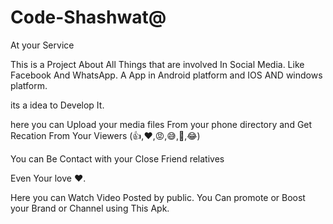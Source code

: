 # Code-Shashwat@ 
At your Service 

This is a Project About All Things that are 
involved In Social Media.
Like Facebook And WhatsApp. 
A App in Android platform and IOS 
AND windows platform.

its a idea to Develop It. 

here you can Upload your media files From your phone directory
and Get Recation From Your Viewers (👍,♥️,😡,😅,🤔,😂)

You can Be Contact with your Close Friend relatives

 Even Your 
love ♥️.

Here you can Watch Video Posted by public. 
You Can promote or Boost your Brand or Channel 
using This Apk.






